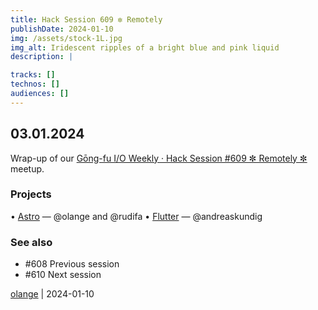 ```yaml
---
title: Hack Session 609 ✼ Remotely
publishDate: 2024-01-10
img: /assets/stock-1L.jpg
img_alt: Iridescent ripples of a bright blue and pink liquid
description: |

tracks: []
technos: []
audiences: []
---
```


## 03.01.2024

Wrap-up of our [Gōng-fu I/O Weekly · Hack Session #609 ✼ Remotely ✼](https://www.meetup.com/gōngfuio/events/297948704/) meetup.

### Projects

• [Astro](https://astro.build) — @olange and @rudifa
• [Flutter](https://flutter.dev) — @andreaskundig

### See also

* #608 Previous session
* #610 Next session

[olange](https://github.com/olange) | 2024-01-10


